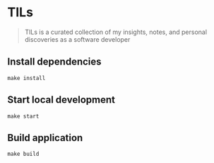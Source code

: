 # TILs

> TILs is a curated collection of my insights, notes, and personal discoveries as a software developer

## Install dependencies

```
make install
```

## Start local development

```
make start
```

## Build application

```
make build
```
